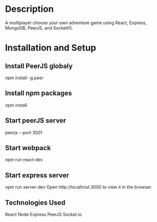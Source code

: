 # Description
A multiplayer choose your own adventure game using React, Express, MongoDB, PeerJS, and SocketIO.

# Installation and Setup

## Install PeerJS globaly
npm install -g peer

## Install npm packages
npm install

## Start peerJS server
peerjs --port 3001

## Start webpack
npm run react-dev

## Start express server
npm run server-dev
Open http://localhost:3000 to view it in the browser.

## Technologies Used
React
Node
Express
PeerJS
Socket.io
